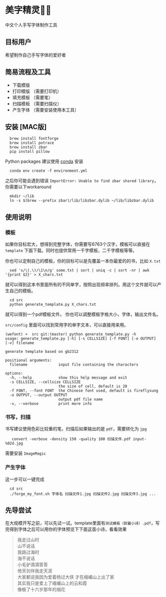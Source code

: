 # 美字精灵🧚‍♀️

中文个人手写字体制作工具

## 目标用户
希望制作自己手写字体的爱好者

## 简易流程及工具
* 下载模版
* 打印模版 （需要打印机）
* 填充模板 （需要笔）
* 扫描模板 （需要扫描仪）
* 产生字体  （需要安装使用本工具）

## 安装 [MAC版]

```
  brew install fontforge
  brew install potrace
  brew install zbar
  pip install pillow
```
  Python packages 建议使用 [conda](https://conda.io/projects/conda/en/latest/user-guide/install/index.html) 安装
```
  conda env create -f environment.yml
```
之后你可能会遇到错误 `ImportError: Unable to find zbar shared library`，你需要以下workaround
```
  mkdir ~/lib
  ln -s $(brew --prefix zbar)/lib/libzbar.dylib ~/lib/libzbar.dylib
```

## 使用说明
### 模板
如果你目标宏大，想得到完整字体，你需要写6763个汉字，模板可以直接在 `template` 下面下载。同时也提供常用一千字模板，二千字模板等等。

你也可以定制自己的模板，你的目标可以是先覆盖一本你最爱的的书，比如 `X.txt`
```
  sed 's/\(.\)/\1\n/g' some.txt | sort | uniq -c | sort -nr | awk '{print $2}' > X_chars.txt
```

就可以得到这本书里面所有的不同单字，按照出现频率排列。用这个文件就可以产生自己的模板。
```
  cd src
  python generate_template.py X_chars.txt
```
就可以得到一个pdf模板文件。
你也可以调整模板字格大小，字体，输出文件名。

`src/config` 里面可以找到常用字的单字文本，可以直接用来用。

```
(wefont) ➜  src git:(master) python generate_template.py -h
usage: generate_template.py [-h] [-s CELLSIZE] [-f FONT] [-o OUTPUT] [-v] filename

generate template based on gb2312

positional arguments:
  filename              input file containing the characters

options:
  -h, --help            show this help message and exit
  -s CELLSIZE, --cellsize CELLSIZE
                        the size of cell, default is 20
  -f FONT, --font FONT  the Chinese font used, default is fireflysung
  -o OUTPUT, --output OUTPUT
                        output pdf file name
  -v, --verbose         print more info
```
### 书写，扫描
书写建议使用色彩比较重的笔，扫描后如果输出的是 `pdf`，需要转化为 `jpg`

```
   convert -verbose -density 150 -quality 100 扫描文件.pdf input-%02d.jpg
```
需要安装 `ImageMagic`

### 产生字体
这一步可以一键完成
```
  cd src
  ./forge_my_font.sh 字体名 扫描文件1.jpg 扫描文件2.jpg 扫描文件3.jpg ... 
```

## 先导尝试
在大规模开写之前，可以先试一试。template里面有`测试模板（郭襄小诗）.pdf`，写完得到字体之后可以用你的字体预览下下面这首小诗，看看效果

> 我走过山时   
> 山不说话  
> 我路过海时  
> 海不说话  
> 小毛驴滴滴答答  
> 倚天剑伴我走天涯  
> 大家都说我因为爱着杨过大侠
> 才在峨嵋山上出了家    
> 其实我只是爱上了峨嵋山上的云和霞  
> 像极了十六岁那年的烟花  
